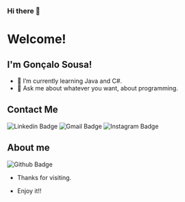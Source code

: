 ### Hi there 👋

# Welcome!

## I'm Gonçalo Sousa!


- 🌱 I’m currently learning Java and C#.
- 💬 Ask me about whatever you want, about programming.


## Contact Me
![Linkedin Badge](https://img.shields.io/badge/LinkedIn-0077B5?style=for-the-badge&logo=linkedin&logoColor=white&https://www.linkedin.com/in/gon%C3%A7alo-sousa-5843121b1/)
![Gmail Badge](https://img.shields.io/badge/Gmail-D14836?style=for-the-badge&logo=gmail&logoColor=white&goncalogsd@gmail.com)
![Instagram Badge](https://img.shields.io/badge/Instagram-E4405F?style=for-the-badge&logo=instagram&logoColor=white&https://www.instagram.com/_.goncalosousa._/)


## About me

![Github Badge](https://img.shields.io/badge/GitHub-100000?style=for-the-badge&logo=github&logoColor=whiteink=https://github.com/Mastergs95)





- Thanks for visiting.

- Enjoy it!!
